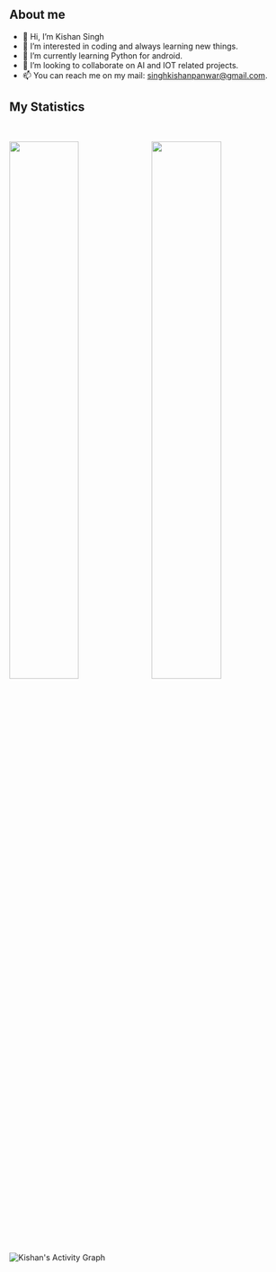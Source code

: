 ## About me
- 👋 Hi, I’m Kishan Singh
- 👀 I’m interested in coding and always learning new things.
- 🌱 I’m currently learning Python for android.
- 💞️ I’m looking to collaborate on AI and IOT related projects.
- 📫 You can reach me on my mail: singhkishanpanwar@gmail.com.

<!---
kishansinghpanwar/kishansinghpanwar is a ✨ special ✨ repository because its `README.md` (this file) appears on your GitHub profile.
You can click the Preview link to take a look at your changes.
--->

## My Statistics

<br/>
<p align="left">
  <img width="49.5%" src="https://github-readme-stats.vercel.app/api?username=kishansinghpanwar&show_icons=true&hide_border=false" />
    <img width="49.5%" src="https://github-readme-streak-stats.herokuapp.com?user=kishansinghpanwar&theme=blueberry&background=FFFFFF&sideLabels=808080&currStreakNum=3E3E3E&sideNums=000000&ring=4F94EF&dates=000000&currStreakLabel=4F94EF" />
</p>
<br>

![Kishan's Activity Graph](https://activity-graph.herokuapp.com/graph?username=kishansinghpanwar&custom_title=Kishan%27s%20Contribution%20Graph&bg_color=FFFFFF&line=4F94EF&point=000000&color=000000)
